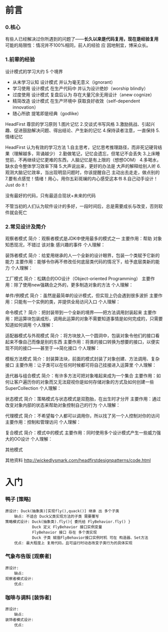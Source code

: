 # 前言

### 0.核心

有些人已经解决过你所遇到的问题了——**长久以来是代码复用，现在是经验复用**
可能的局限性：情况并不100%相同，前人的经验 应 因地制宜，博采众长。

### 1.前辈的经验

设计模式的学习大约 5 个境界

- 从未学习认知 设计模式 并认为毫无意义（ignorant）
- 学习使用 设计模式 在生产代码中 并认为设计绝妙（worship blindly）
- 过度使用 设计模式 复盘后认为 存在大量冗余无用设计（anew cognize）
- 精简改造 设计模式 在生产环境中 获取良好收效（self-dependent innovation）
- 随心所欲 提笔即是经典（godlike）

HeadFirst 尊崇的学习原则
		1.图片记忆
		2.交谈式书写风格
		3.激励挑战、引起兴趣、促进鼓励解决问题、得出结论、产生新的记忆
		4.保持读者注意，一直保持
		5.情绪记忆

HeadFirst 认为有效的学习方法
		1.自主思考，记忆思考推理路径，而非死记硬背结果（理解越多，背诵越少）
		2.勤做笔记，记忆会遗忘，但笔记不会丢失
		3.上床睡觉前，不再继续记忆更难的东西，人脑记忆是有上限的（想想OOM）
		4.多喝水，缺水会令整体学习效率下降
		5.大声说出来，更好的办法是 大声的解释给别人听
		6.观测大脑记忆效率，当出现明显问题时，你该提醒自己 主动出去走走，做点别的
		7.要有点感觉！情绪！用心，用你五彩斑斓的内心感受这本书
		8.自己动手设计！Just do it！

没有最好的代码，只有最适合现状+未来的代码

不管当初的人们认为软件设计的多好，一段时间后，总是需要成长与改变，否则软件就会死亡

### 2.常见设计及简介

观察者模式
		简介：观察者模式是JDK中使用最多的模式之一
		主要作用：帮助 对象 知悉现况，不错过 该对象 感兴趣的事件
		个人理解：

装饰者模式
		简介：给爱用继承的人一个全新的设计眼界，包装一个类赋予它新的能力
		主要作用：能够令你再不修改任何底层类代码的情况下，给予底层类新的能力
		个人理解：

工厂模式
		简介：松耦合的OO设计（Object-oriented Programming）
		主要作用：除了使用new强耦合之外的，更多制造对象的方法
		个人理解：

单件/例模式
		简介：虽然是最简单的设计模式，但实现上仍会遇到很多波折
		主要作用：只能有一个实例的类，并提供全局访问入口
		个人理解：

命令模式？
		简介：把封装带到一个全新的境界——把方法调用封装起来
		主要作用：把运算块包装成形，调用此运算的对象不需要知道事情是如何完成的，只需要知道如何调用
		个人理解：

适配器模式与外观模式
		简介：将方块放入一个圆洞中，包装对象令他们的接口看起来不像自己而像是别的东西
		主要作用：将类的接口转换为想要的接口，以便实现不同的接口——甚至于——>简化接口
		个人理解：

模板方法模式
		简介：封装算法块，前面的模式封装了对象创建、方法调用、复杂接口
		主要作用：让子类可以在任何时候都可将自己挂接进入运算里
		个人理解：

迭代器与组合模式
		简介：有许多方法可把对象堆起来成为一个集合
		主要作用：如何让客户遍历你的对象而又无法窥视你是如何存储对象的方式及如何创建一些 SuperCollection
		个人理解：

状态模式
		简介：策略模式与状态模式是双胞胎，在出生时才分开
		主要作用：通过改变对象内部的状态来帮助对象控制自己的行为
		个人理解：

代理模式
		简介：不希望每个人都可以调用你，所以找了另一个人控制对你的访问
		主要作用：控制和管理访问
		个人理解：

复合模式
		简介：模式中的模式
		主要作用：同时使用多个设计模式产生一些威力强大的OO设计
		个人理解：

其他模式

其他资料
		http://wickedlysmark.com/headfirstdesignpatterns/code.html

# 入门

### 鸭子 [策略]
	原设计: Duck(抽象类)[实现fly(),quack()] 继承 出 多个子类
		缺点: 不适合 Duck父类实现方法的子类 需要覆写
	策略模式设计: Duck(抽象类).fly(){ 委托给 FlyBehavior.fly() }
				Duck 定义 FlyBehavior 接口实例变量
				FlyBehavior 接口 存在 多个类实现
				Duck 子类 赋值FlyBehavior接口实例时机 可在 构造器、Set方法
		优点: 最大程度上 复用代码，且可运行时动态改变子类行为的具体实现
	
### 气象布告版 [观察者]
	原设计: 
		缺点: 
	观察者模式设计:
		优点: 

### 咖啡与调料 [装饰者]
	原设计: 
		缺点: 
	装饰者模式设计:
		优点: 
